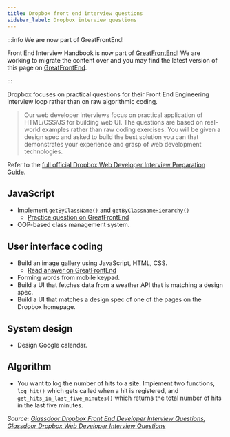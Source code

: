 ```yaml
---
title: Dropbox front end interview questions
sidebar_label: Dropbox interview questions
---
```


:::info We are now part of GreatFrontEnd!

Front End Interview Handbook is now part of [GreatFrontEnd](https://www.greatfrontend.com/?fpr=frontendinterviewhandbook)! We are working to migrate the content over and you may find the latest version of this page on [GreatFrontEnd](https://www.greatfrontend.com/prepare?fpr=frontendinterviewhandbook).

:::

Dropbox focuses on practical questions for their Front End Engineering interview loop rather than on raw algorithmic coding.

> Our web developer interviews focus on practical application of HTML/CSS/JS for building web UI. The questions are based on real-world examples rather than raw coding exercises. You will be given a design spec and asked to build the best solution you can that demonstrates your experience and grasp of web development technologies.

Refer to the [full official Dropbox Web Developer Interview Preparation Guide](/companies/dropbox.pdf).

## JavaScript

- Implement [`getByClassName()` and `getByClassnameHierarchy()`](https://leetcode.com/discuss/interview-question/427896/Dropbox-or-Phone-Screen-or-Implement-getByClassName-and-getByClassnameHierarchy)
  - [Practice question on GreatFrontEnd](https://www.greatfrontend.com/questions/javascript/get-elements-by-class-name)
- OOP-based class management system.

## User interface coding

- Build an image gallery using JavaScript, HTML, CSS.
  - [Read answer on GreatFrontEnd](https://www.greatfrontend.com/questions/system-design/image-carousel)
- Forming words from mobile keypad.
- Build a UI that fetches data from a weather API that is matching a design spec.
- Build a UI that matches a design spec of one of the pages on the Dropbox homepage.

## System design

- Design Google calendar.

## Algorithm

- You want to log the number of hits to a site. Implement two functions, `log_hit()` which gets called when a hit is registered, and `get_hits_in_last_five_minutes()` which returns the total number of hits in the last five minutes.

_Source: [Glassdoor Dropbox Front End Developer Interview Questions](https://www.glassdoor.sg/Interview/Dropbox-Front-End-Developer-Interview-Questions-EI_IE415350.0,7_KO8,27.htm), [Glassdoor Dropbox Web Developer Interview Questions](https://www.glassdoor.sg/Interview/Dropbox-Web-Developer-Interview-Questions-EI_IE415350.0,7_KO8,21.htm?filter.jobTitleFTS=Web+Developer)_

